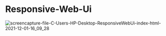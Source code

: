 # Responsive-Web-Ui
![screencapture-file-C-Users-HP-Desktop-ResponsiveWebUi-index-html-2021-12-01-16_09_28](https://user-images.githubusercontent.com/58651025/144222295-da06edf9-e21b-40a1-9b33-38ec9e31e2c0.png)
